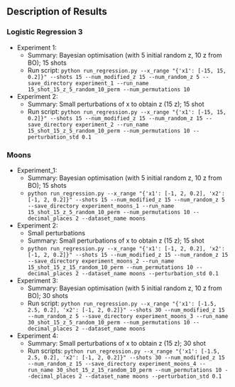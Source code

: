 ## Description of Results

### Logistic Regression 3
- Experiment 1:
    - Summary: Bayesian optimisation (with 5 initial random z, 10 z from BO); 15 shots
    - Run script: `python run_regression.py --x_range "{'x1': [-15, 15, 0.2]}" --shots 15 --num_modified_z 15 --num_random_z 5 --save_directory experiment_1 --run_name 15_shot_15_z_5_random_10_perm --num_permutations 10`
- Experiment 2:
    - Summary: Small perturbations of x to obtain z (15 z); 15 shot
    - Run script: `python run_regression.py --x_range "{'x1': [-15, 15, 0.2]}" --shots 15 --num_modified_z 15 --num_random_z 15 --save_directory experiment_2 --run_name 15_shot_15_z_5_random_10_perm --num_permutations 10 --perturbation_std 0.1` 

### Moons
- Experiment_1:
    - Summary: Bayesian optimisation (with 5 initial random z, 10 z from BO); 15 shots
    - `python run_regression.py --x_range "{'x1': [-1, 2, 0.2], 'x2': [-1, 2, 0.2]}" --shots 15 --num_modified_z 15 --num_random_z 5 --save_directory experiment_moons_1 --run_name 15_shot_15_z_5_random_10_perm --num_permutations 10 --decimal_places 2 --dataset_name moons`
- Experiment 2:
    - Small perturbations
    - Summary: Small perturbations of x to obtain z (15 z); 15 shot
    - `python run_regression.py --x_range "{'x1': [-1, 2, 0.2], 'x2': [-1, 2, 0.2]}" --shots 15 --num_modified_z 15 --num_random_z 15 --save_directory experiment_moons_2 --run_name 15_shot_15_z_15_random_10_perm --num_permutations 10 --decimal_places 2 --dataset_name moons --perturbation_std 0.1`
- Experiment 3:
    - Summary: Bayesian optimisation (with 5 initial random z, 10 z from BO); 30 shots
    - Run script: `python run_regression.py --x_range "{'x1': [-1.5, 2.5, 0.2], 'x2': [-1, 2, 0.2]}" --shots 30 --num_modified_z 15 --num_random_z 5 --save_directory experiment_moons_3 --run_name 30_shot_15_z_5_random_10_perm --num_permutations 10 --decimal_places 2 --dataset_name moons`
- Experiment 4:
    - Summary: Small perturbations of x to obtain z (15 z); 30 shot
    - Run scripts: `python run_regression.py --x_range "{'x1': [-1.5, 2.5, 0.2], 'x2': [-1, 2, 0.2]}" --shots 30 --num_modified_z 15 --num_random_z 15 --save_directory experiment_moons_4 --run_name 30_shot_15_z_15_random_10_perm --num_permutations 10 --decimal_places 2 --dataset_name moons --perturbation_std 0.1`